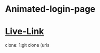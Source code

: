 # Animated-login-page
<h1><a href="https://animated-monkey-login.netlify.app/">Live-Link</a></h1>
clone:
1:git clone (urls
